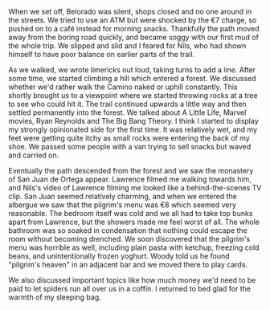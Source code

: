 When we set off, Belorado was silent, shops closed and no one around in the streets. We tried to use an ATM but were shocked by the €7 charge, so pushed on to a café instead for morning snacks. Thankfully the path moved away from the boring road quickly, and became soggy with our first mud of the whole trip. We slipped and slid and I feared for Nils, who had shown himself to have poor balance on earlier parts of the trail.

As we walked, we wrote limericks out loud, taking turns to add a line. After some time, we started climbing a hill which entered a forest. We discussed whether we'd rather walk the Camino naked or uphill constantly. This shortly brought us to a viewpoint where we started throwing rocks at a tree to see who could hit it. The trail continued upwards a little way and then settled permanently into the forest. We talked about A Little Life, Marvel movies, Ryan Reynolds and The Big Bang Theory. I think I started to display my strongly opinionated side for the first time. It was relatively wet, and my feet were getting quite itchy as small rocks were entering the back of my shoe. We passed some people with a van trying to sell snacks but waved and carried on.

Eventually the path descended from the forest and we saw the monastery of San Juan de Ortega appear. Lawrence filmed me walking towards him, and Nils's video of Lawrence filming me looked like a behind-the-scenes TV clip. San Juan seemed relatively charming, and when we entered the albergue we saw that the pilgrim's menu was €8 which seemed very reasonable. The bedroom itself was cold and we all had to take top bunks apart from Lawrence, but the showers made me feel worst of all. The whole bathroom was so soaked in condensation that nothing could escape the room without becoming drenched. We soon discovered that the pilgrim's menu was horrible as well, including plain pasta with ketchup, freezing cold beans, and unintentionally frozen yoghurt. Woody told us he found "pilgrim's heaven" in an adjacent bar and we moved there to play cards.

We also discussed important topics like how much money we'd need to be paid to let spiders run all over us in a coffin. I returned to bed glad for the warmth of my sleeping bag.